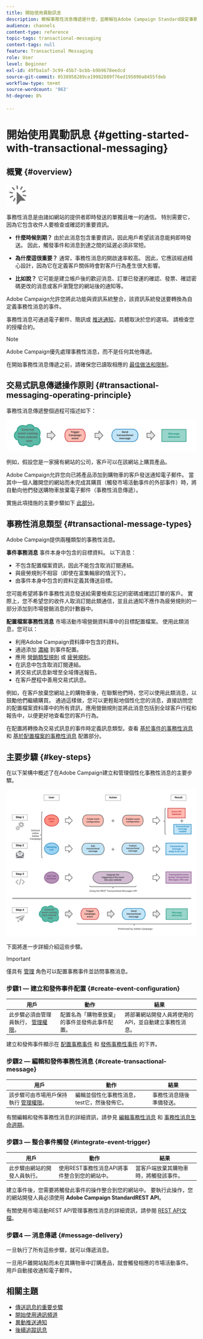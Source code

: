 ```yaml
---
title: 開始使用異動訊息
description: 瞭解事務性消息傳遞是什麼，並瞭解在Adobe Campaign Standard設定事務性消息的主要步驟。
audience: channels
content-type: reference
topic-tags: transactional-messaging
context-tags: null
feature: Transactional Messaging
role: User
level: Beginner
exl-id: 49fba1af-3c99-45b7-bcbb-b9b9678eedcd
source-git-commit: 0538958289ce19982889f76ed195090a8455fdeb
workflow-type: tm+mt
source-wordcount: '963'
ht-degree: 8%

---
```


# 開始使用異動訊息 {#getting-started-with-transactional-messaging}

## 概覽 {#overview}

<img src="assets/do-not-localize/icon_transactional.svg" width="60px">

事務性消息是由諸如網站的提供者即時發送的單獨且唯一的通信。 特別需要它，因為它包含收件人要檢查或確認的重要資訊。

* **什麼時候到期？** 由於此消息包含重要資訊，因此用戶希望該消息能夠即時發送。 因此，觸發事件和消息到達之間的延遲必須非常短。

* **為什麼這很重要？** 通常，事務性消息的開啟速率較高。 因此，它應該經過精心設計，因為它在定義客戶關係時會對客戶行為產生很大影響。

* **比如說？** 它可能是建立帳戶後的歡迎消息、訂單已發運的確認、發票、確認密碼更改的消息或客戶瀏覽您的網站後的通知等。

Adobe Campaign允許您將此功能與資訊系統整合，該資訊系統發送要轉換為自定義事務性消息的事件。

事務性消息可通過電子郵件、簡訊或 [推送通知](../../channels/using/transactional-push-notifications.md)，具體取決於您的選項。 請檢查您的授權合約。

>[!NOTE]
>
>Adobe Campaign優先處理事務性消息，而不是任何其他傳遞。

<!--Guidelines to implement transactional messaging capabilities in your website are detailed in [this section](../../api/using/managing-transactional-messages.md).-->

在開始事務性消息傳遞之前，請確保您已讀取相應的 [最佳做法和限制](../../channels/using/transactional-messaging-limitations.md)。

## 交易式訊息傳遞操作原則 {#transactional-messaging-operating-principle}

事務性消息傳遞整個過程可描述如下：

![](assets/message-center-process.png)

例如，假設您是一家擁有網站的公司，客戶可以在該網站上購買產品。

Adobe Campaign允許您向已將產品添加到購物車的客戶發送通知電子郵件。 當其中一個人離開您的網站而未完成其購買（觸發市場活動事件的外部事件）時，將自動向他們發送購物車放棄電子郵件（事務性消息傳遞）。

實施此項措施的主要步驟如下 [此部分](#key-steps)。

## 事務性消息類型 {#transactional-message-types}

Adobe Campaign提供兩種類型的事務性消息。

**事件事務消息** 事件本身中包含的目標資料。 以下消息：
* 不包含配置檔案資訊，因此不能包含取消訂閱連結。
* 與疲勞規則不相容（即使在富集輪廓的情況下）。
* 由事件本身中包含的資料定義其傳送目標。

您可能希望將事件事務性消息發送給需要檢索忘記的密碼或確認訂單的客戶。 實際上，您不希望您的收件人取消訂閱此類通信，並且此通知不應作為疲勞規則的一部分添加到市場營銷消息的計數器中。

**配置檔案事務性消息** 市場活動市場營銷資料庫中的目標配置檔案。 使用此類消息，您可以：
* 利用Adobe Campaign資料庫中包含的資料。
* 通過添加 [濃縮](../../channels/using/configuring-transactional-event.md#enriching-the-transactional-message-content) 到事件配置。
* 應用 [營銷類型規則](../../sending/using/managing-typology-rules.md) 或 [疲勞規則](../../sending/using/fatigue-rules.md)。
* 在訊息中包含取消訂閱連結。
* 將交易式訊息新增至全域傳送報告。
* 在客戶歷程中善用交易式訊息。

例如，在客戶放棄您網站上的購物車後，在聯繫他們時，您可以使用此類消息，以鼓勵他們繼續購買。 通過這樣做，您可以更輕鬆地個性化您的消息，直接訪問您的配置檔案資料庫中的所有資訊，應用營銷規則並將此消息包括到全球客戶行程和報告中，以便更好地查看您的客戶行為。

在配置將轉換為交易式訊息的事件時定義訊息類型。查看 [基於事件的事務性消息](../../channels/using/configuring-transactional-event.md#event-based-transactional-messages) 和 [基於配置檔案的事務性消息](../../channels/using/configuring-transactional-event.md#profile-based-transactional-messages) 配置部分。

## 主要步驟 {#key-steps}

在以下架構中概述了在Adobe Campaign建立和管理個性化事務性消息的主要步驟。

![](assets/message-center-overview.png)

下面將進一步詳細介紹這些步驟。

>[!IMPORTANT]
>
>僅具有 [管理](../../administration/using/users-management.md#functional-administrators) 角色可以配置事務事件並訪問事務消息。

### 步驟1 — 建立和發佈事件配置 {#create-event-configuration}

<!--<img src="assets/do-not-localize/icon_config.svg" width="60px">-->

| 用戶 | 動作 | 結果 |
|--- |--- |--- |
| 此步驟必須由管理員執行， [管理權限](../../administration/using/users-management.md#functional-administrators)。 | 配置名為「購物車放棄」的事件並發佈此事件配置。 | 將部署網站開發人員將使用的API，並自動建立事務性消息。 |

建立和發佈事件顯示在 [配置事務事件](../../channels/using/configuring-transactional-event.md) 和 [發佈事務性事件](../../channels/using/publishing-transactional-event.md) 的下界。

### 步驟2 — 編輯和發佈事務性消息 {#create-transactional-message}

<!--<img src="assets/do-not-localize/icon_notification.svg" width="40px">-->

| 用戶 | 動作 | 結果 |
|--- |--- |--- |
| 該步驟可由市場用戶保持執行 [管理權限](../../administration/using/users-management.md#functional-administrators)。 | 編輯並個性化事務性消息，test它，然後發佈它。 | 事務性消息隨後準備發送。 |

有關編輯和發佈事務性消息的詳細資訊，請參見 [編輯事務性消息](../../channels/using/editing-transactional-message.md) 和 [事務性消息生命週期](../../channels/using/publishing-transactional-message.md)。

### 步驟3 — 整合事件觸發 {#integrate-event-trigger}

<!--<img src="assets/do-not-localize/icon_api.svg" width="55px">-->

<!--**Event triggering integration**-->

| 用戶 | 動作 | 結果 |
|--- |--- |--- |
| 此步驟由網站的開發人員執行。 | 使用REST事務性消息API將事件整合到您的網站中。 | 當客戶端放棄其購物車時，將觸發該事件。 |

建立事件後，您需要將觸發此事件的操作整合到您的網站中。<!--In this example, you want a "Cart abandonment" event to be triggered whenever one of your clients leaves your website before purchasing the products in their cart.--> 要執行此操作，您的網站開發人員必須使用 **Adobe Campaign StandardREST API**。

有關使用市場活動REST API管理事務性消息的詳細資訊，請參閱 [REST API文檔](../../api/using/managing-transactional-messages.md)。

### 步驟4 — 消息傳遞 {#message-delivery}

<!--<img src="assets/do-not-localize/icon_channels.svg" width="60px">-->

一旦執行了所有這些步驟，就可以傳遞消息。

一旦用戶離開站點而未在其購物車中訂購產品，就會觸發相應的市場活動事件。 用戶自動接收通知電子郵件。

## 相關主題

* [傳送訊息的重要步驟](../../channels/using/key-steps-to-send-a-message.md)
* [開始使用通訊頻道](../../channels/using/get-started-communication-channels.md)
* [異動推送通知](../../channels/using/transactional-push-notifications.md)
* [後續追蹤訊息](../../channels/using/follow-up-messages.md)
